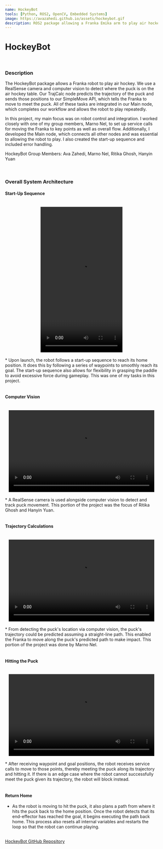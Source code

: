 ```yaml
---
name: HockeyBot
tools: [Python, ROS2, OpenCV, Embedded Systems]
image: https://avazahedi.github.io/assets/hockeybot.gif
description: ROS2 package allowing a Franka Emika arm to play air hockey.
---
```


# HockeyBot
<br>

### **Description**
The HockeyBot package allows a Franka robot to play air hockey. We use a RealSense camera and computer vision to detect where the puck is on the air hockey table. Our TrajCalc node predicts the trajectory of the puck and sends those positions to our SimpleMove API, which tells the Franka to move to meet the puck. All of these tasks are integrated in our Main node, which completes our workflow and allows the robot to play repeatedly.  

In this project, my main focus was on robot control and integration. I worked closely with one of my group members, Marno Nel, to set up service calls for moving the Franka to key points as well as overall flow. Additionally, I developed the Main node, which connects all other nodes and was essential to allowing the robot to play. I also created the start-up sequence and included error handling.  

HockeyBot Group Members: Ava Zahedi, Marno Nel, Ritika Ghosh, Hanyin Yuan  
<br>
<br>

### **Overall System Architecture**

#### Start-Up Sequence
<br>

<center><video width="270" height="480" controls>
  <source src="https://user-images.githubusercontent.com/39091881/206932493-6110ad55-7bdc-4c57-898e-caeab954bc97.mp4">
</video></center> 

<br>
* Upon launch, the robot follows a start-up sequence to reach its home position. It does this by following a series of waypoints 
to smoothly reach its goal. The start-up sequence also allows for flexibility in grasping the paddle to avoid excessive force during 
gameplay. This was one of my tasks in this project.
<br>
<br>


#### Computer Vision
<br>

<center><video width="480" height="270" controls>
  <source src="https://user-images.githubusercontent.com/60977336/206880795-9153ac89-7eeb-42bf-a819-3e3e85a09f68.mp4">
</video></center> 

<br>
* A RealSense camera is used alongside computer vision to detect and track puck movement. This portion of the project was the focus of Ritika Ghosh and Hanyin Yuan.
<br>
<br>


#### Trajectory Calculations
<br>

<center><video width="480" height="270" controls>
  <source src="https://user-images.githubusercontent.com/60977336/206880201-e1849e50-2c71-4b56-8993-bf7feea20640.mp4">
</video></center> 

<br>
* From detecting the puck's location via computer vision, the puck's trajectory could be predicted assuming a straight-line path. This enabled the Franka to move along the puck's predicted path to make impact. This portion of the project was done by Marno Nel. 
<br>
<br>


#### Hitting the Puck
<br>

<center><video width="480" height="270" controls>
  <source src="https://user-images.githubusercontent.com/60728026/206883262-3a7bd3e8-8259-4f35-b5ad-2bc805d5e52b.mp4">
</video></center>

<br>
* After receiving waypoint and goal positions, the robot receives service calls to move to those points, thereby meeting 
the puck along its trajectory and hitting it. If there is an edge case where the robot cannot successfully meet the puck 
given its trajectory, the robot will block instead.
<br>
<br>


#### Return Home
* As the robot is moving to hit the puck, it also plans a path from where it hits the puck back to the home position. 
Once the robot detects that its end-effector has reached the goal, it begins executing the path back home. This process 
also resets all internal variables and restarts the loop so that the robot can continue playing.

<br>
<a href="https://github.com/avazahedi/HockeyBot">HockeyBot GitHub Repository</a>